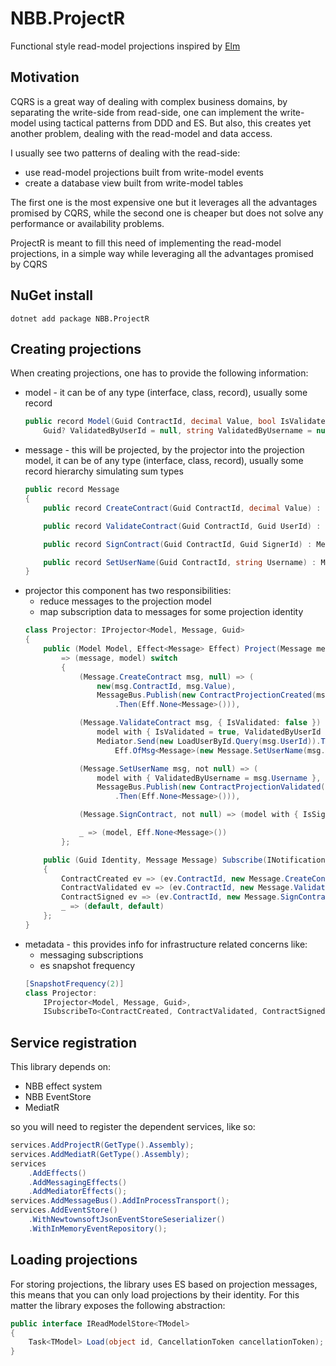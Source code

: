 # NBB.ProjectR

Functional style read-model projections inspired by [Elm](https://guide.elm-lang.org/)

## Motivation
CQRS is a great way of dealing with complex business domains, by separating the write-side from read-side, one can implement the write-model using tactical patterns from DDD and ES.
But also, this creates yet another problem, dealing with the read-model and data access.

I usually see two patterns of dealing with the read-side:
 - use read-model projections built from write-model events
 - create a database view built from write-model tables

The first one is the most expensive one but it leverages all the advantages promised by CQRS, while the second one is cheaper but does not solve any performance or availability problems.

ProjectR is meant to fill this need of implementing the read-model projections, in a simple way while leveraging all the advantages promised by CQRS

## NuGet install
```
dotnet add package NBB.ProjectR
```

## Creating projections
When creating projections, one has to provide the following information:
 - model - it can be of any type (interface, class, record), usually some record
    ```csharp
    public record Model(Guid ContractId, decimal Value, bool IsValidated = false,
        Guid? ValidatedByUserId = null, string ValidatedByUsername = null, bool IsSigned = false);
    ```
 - message - this will be projected, by the projector into the projection model, it can be of any type (interface, class, record), usually some record hierarchy simulating sum types
    ```csharp
    public record Message
    {
        public record CreateContract(Guid ContractId, decimal Value) : Message;

        public record ValidateContract(Guid ContractId, Guid UserId) : Message;

        public record SignContract(Guid ContractId, Guid SignerId) : Message;

        public record SetUserName(Guid ContractId, string Username) : Message;
    }
    ```
 - projector this component has two responsibilities:
   - reduce messages to the projection model
   - map subscription data to messages for some projection identity
    ```csharp
    class Projector: IProjector<Model, Message, Guid>
    {
        public (Model Model, Effect<Message> Effect) Project(Message message, Model model)
            => (message, model) switch
            {
                (Message.CreateContract msg, null) => (
                    new(msg.ContractId, msg.Value),
                    MessageBus.Publish(new ContractProjectionCreated(msg.ContractId, msg.Value))
                        .Then(Eff.None<Message>())),

                (Message.ValidateContract msg, { IsValidated: false }) => (
                    model with { IsValidated = true, ValidatedByUserId = msg.UserId },
                    Mediator.Send(new LoadUserById.Query(msg.UserId)).Then(x =>
                        Eff.OfMsg<Message>(new Message.SetUserName(msg.ContractId, x.UserName)))),

                (Message.SetUserName msg, not null) => (
                    model with { ValidatedByUsername = msg.Username },
                    MessageBus.Publish(new ContractProjectionValidated(model.ContractId, model.ValidatedByUserId, msg.Username))
                        .Then(Eff.None<Message>())),

                (Message.SignContract, not null) => (model with { IsSigned = true }, Eff.None<Message>()),

                _ => (model, Eff.None<Message>())
            };

        public (Guid Identity, Message Message) Subscribe(INotification @event) => @event switch
        {
            ContractCreated ev => (ev.ContractId, new Message.CreateContract(ev.ContractId, ev.Value)),
            ContractValidated ev => (ev.ContractId, new Message.ValidateContract(ev.ContractId, ev.UserId)),
            ContractSigned ev => (ev.ContractId, new Message.SignContract(ev.ContractId, ev.SignerId)),
            _ => (default, default)
        };
    }
    ```
 - metadata - this provides info for infrastructure related concerns like:
   - messaging subscriptions
   - es snapshot frequency
    ```csharp
    [SnapshotFrequency(2)]
    class Projector: 
        IProjector<Model, Message, Guid>,
        ISubscribeTo<ContractCreated, ContractValidated, ContractSigned>
    ```

## Service registration
This library depends on:
   - NBB effect system
   - NBB EventStore
   - MediatR

so you will need to register the dependent services, like so:
```csharp
services.AddProjectR(GetType().Assembly);
services.AddMediatR(GetType().Assembly);
services
    .AddEffects()
    .AddMessagingEffects()
    .AddMediatorEffects();
services.AddMessageBus().AddInProcessTransport();
services.AddEventStore()
    .WithNewtownsoftJsonEventStoreSeserializer()
    .WithInMemoryEventRepository();
```

## Loading projections
For storing projections, the library uses ES based on projection messages, this means that you can only load projections by their identity. For this matter the library exposes the following abstraction:
```csharp
public interface IReadModelStore<TModel>
{
    Task<TModel> Load(object id, CancellationToken cancellationToken);
}
```